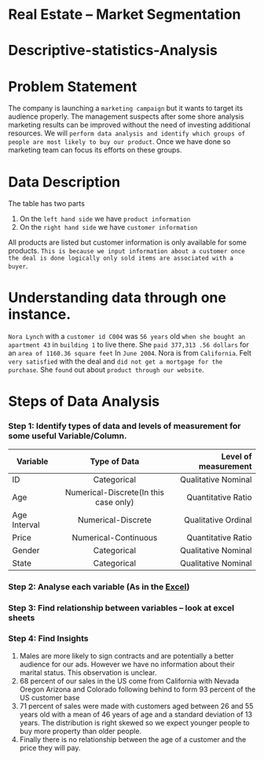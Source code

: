 # Real Estate – Market Segmentation
# Descriptive-statistics-Analysis

# Problem Statement

The company is launching a `marketing campaign` but it wants to target its audience properly.
The management suspects after some shore analysis marketing results can be improved without the need of investing additional resources.
We will `perform data analysis and identify which groups of people are most likely to buy our product`.
Once we have done so marketing team can focus its efforts on these groups.

# Data Description
The table has two parts
1. On the `left hand side` we have `product information `
2. On the `right hand side` we have `customer information`

All products are listed but customer information is only available for some products. `This is because we input information about a customer once the deal is done logically only sold items are associated with a buyer`.

# Understanding data through one instance.

`Nora Lynch` with a `customer id C004` was `56 years` old `when she bought an apartment 43` in `building 1` to live there. She `paid 377,313 .56 dollars` for an `area of 1160.36 square feet` In `June 2004`. Nora is from `California`. Felt `very satisfied` with the deal and `did not get a mortgage for the purchase`. She `found` out about `product through our website`.


# Steps of Data Analysis

### Step 1: Identify types of data and levels of measurement for some useful Variable/Column.

| Variable |      Type of Data      |  Level of measurement |
|----------|:-------------:|------:|
|ID |  Categorical | Qualitative Nominal |
| Age |    Numerical-Discrete(In this case only)   |   Quantitative Ratio |
| Age Interval | Numerical-Discrete |    Qualitative Ordinal |
| Price | Numerical-Continuous |    Quantitative Ratio |
| Gender | Categorical |    Qualitative Nominal |
| State | Categorical |    Qualitative Nominal |

### Step 2: Analyse each variable (As in the [Excel](https://github.com/KathuriaHimanshi/Real-Estate-Market-Segmentation/blob/master/365%20REAL%20ESTATE%20MARKET%20SEGMENTATION.xlsx))
### Step 3: Find relationship between variables – look at excel sheets
### Step 4: Find Insights

1.	Males are more likely to sign contracts and are potentially a better audience for our ads. However we have no information about their marital status. This observation is unclear.
2.	68 percent of our sales in the US come from California with Nevada Oregon Arizona and Colorado following behind to form 93 percent of the US customer base 
3.	71 percent of sales were made with customers aged between 26 and 55 years old with a mean of 46 years of age and a standard deviation of 13 years. The distribution is right skewed so we expect younger people to buy more property than older people.
4.	Finally there is no relationship between the age of a customer and the price they will pay.





  













